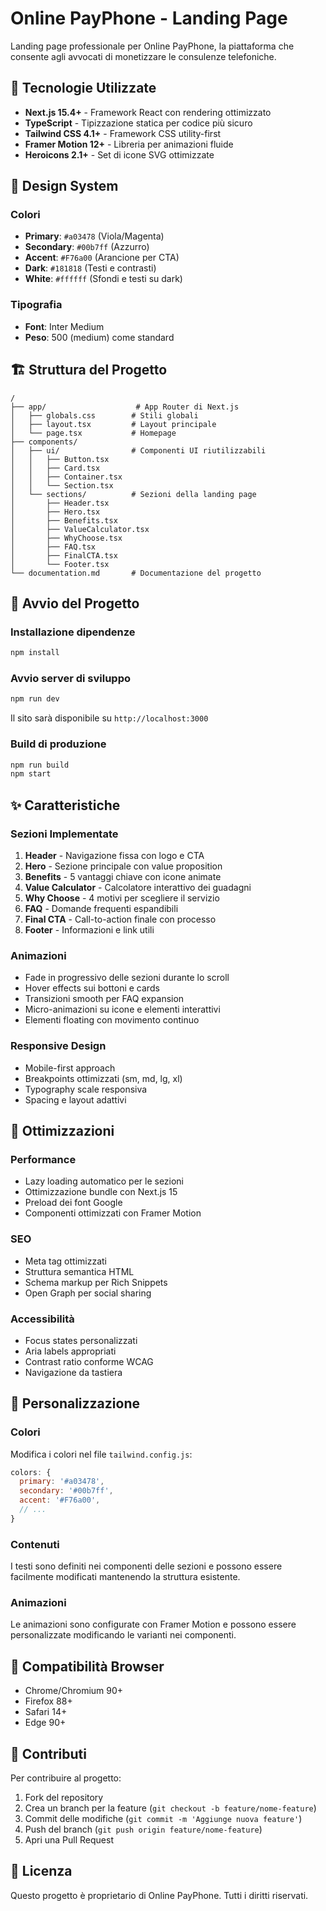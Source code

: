 # Online PayPhone - Landing Page

Landing page professionale per Online PayPhone, la piattaforma che consente agli avvocati di monetizzare le consulenze telefoniche.

## 🚀 Tecnologie Utilizzate

- **Next.js 15.4+** - Framework React con rendering ottimizzato
- **TypeScript** - Tipizzazione statica per codice più sicuro
- **Tailwind CSS 4.1+** - Framework CSS utility-first
- **Framer Motion 12+** - Libreria per animazioni fluide
- **Heroicons 2.1+** - Set di icone SVG ottimizzate

## 🎨 Design System

### Colori
- **Primary**: `#a03478` (Viola/Magenta)
- **Secondary**: `#00b7ff` (Azzurro)
- **Accent**: `#F76a00` (Arancione per CTA)
- **Dark**: `#181818` (Testi e contrasti)
- **White**: `#ffffff` (Sfondi e testi su dark)

### Tipografia
- **Font**: Inter Medium
- **Peso**: 500 (medium) come standard

## 🏗️ Struttura del Progetto

```
/
├── app/                    # App Router di Next.js
│   ├── globals.css        # Stili globali
│   ├── layout.tsx         # Layout principale
│   └── page.tsx           # Homepage
├── components/
│   ├── ui/                # Componenti UI riutilizzabili
│   │   ├── Button.tsx
│   │   ├── Card.tsx
│   │   ├── Container.tsx
│   │   └── Section.tsx
│   └── sections/          # Sezioni della landing page
│       ├── Header.tsx
│       ├── Hero.tsx
│       ├── Benefits.tsx
│       ├── ValueCalculator.tsx
│       ├── WhyChoose.tsx
│       ├── FAQ.tsx
│       ├── FinalCTA.tsx
│       └── Footer.tsx
└── documentation.md       # Documentazione del progetto
```

## 🚦 Avvio del Progetto

### Installazione dipendenze
```bash
npm install
```

### Avvio server di sviluppo
```bash
npm run dev
```

Il sito sarà disponibile su `http://localhost:3000`

### Build di produzione
```bash
npm run build
npm start
```

## ✨ Caratteristiche

### Sezioni Implementate
1. **Header** - Navigazione fissa con logo e CTA
2. **Hero** - Sezione principale con value proposition
3. **Benefits** - 5 vantaggi chiave con icone animate
4. **Value Calculator** - Calcolatore interattivo dei guadagni
5. **Why Choose** - 4 motivi per scegliere il servizio
6. **FAQ** - Domande frequenti espandibili
7. **Final CTA** - Call-to-action finale con processo
8. **Footer** - Informazioni e link utili

### Animazioni
- Fade in progressivo delle sezioni durante lo scroll
- Hover effects sui bottoni e cards
- Transizioni smooth per FAQ expansion
- Micro-animazioni su icone e elementi interattivi
- Elementi floating con movimento continuo

### Responsive Design
- Mobile-first approach
- Breakpoints ottimizzati (sm, md, lg, xl)
- Typography scale responsiva
- Spacing e layout adattivi

## 🎯 Ottimizzazioni

### Performance
- Lazy loading automatico per le sezioni
- Ottimizzazione bundle con Next.js 15
- Preload dei font Google
- Componenti ottimizzati con Framer Motion

### SEO
- Meta tag ottimizzati
- Struttura semantica HTML
- Schema markup per Rich Snippets
- Open Graph per social sharing

### Accessibilità
- Focus states personalizzati
- Aria labels appropriati
- Contrast ratio conforme WCAG
- Navigazione da tastiera

## 🔧 Personalizzazione

### Colori
Modifica i colori nel file `tailwind.config.js`:
```js
colors: {
  primary: '#a03478',
  secondary: '#00b7ff',
  accent: '#F76a00',
  // ...
}
```

### Contenuti
I testi sono definiti nei componenti delle sezioni e possono essere facilmente modificati mantenendo la struttura esistente.

### Animazioni
Le animazioni sono configurate con Framer Motion e possono essere personalizzate modificando le varianti nei componenti.

## 📱 Compatibilità Browser

- Chrome/Chromium 90+
- Firefox 88+
- Safari 14+
- Edge 90+

## 🤝 Contributi

Per contribuire al progetto:
1. Fork del repository
2. Crea un branch per la feature (`git checkout -b feature/nome-feature`)
3. Commit delle modifiche (`git commit -m 'Aggiunge nuova feature'`)
4. Push del branch (`git push origin feature/nome-feature`)
5. Apri una Pull Request

## 📄 Licenza

Questo progetto è proprietario di Online PayPhone. Tutti i diritti riservati.